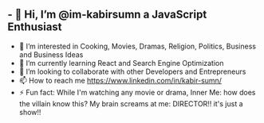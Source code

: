 ## - 👋 Hi, I’m @im-kabirsumn a JavaScript Enthusiast  ##
- 👀 I’m interested in Cooking, Movies, Dramas, Religion, Politics, Business and Business Ideas 
- 🌱 I’m currently learning React and Search Engine Optimization
- 💞️ I’m looking to collaborate with other Developers and Entrepreneurs 
- 📫 How to reach me https://www.linkedin.com/in/kabir-sumn/
- ⚡ Fun fact: While I'm watching any movie or drama, Inner Me: how does the villain know this? My brain screams at me: DIRECTOR!! it's just a show!!

<!---
im-kabirsumn/im-kabirsumn is a ✨ special ✨ repository because its `README.md` (this file) appears on your GitHub profile.
You can click the Preview link to take a look at your changes.
--->
